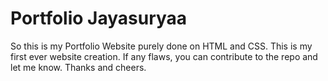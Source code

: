 # Portfolio Jayasuryaa 
So this is my Portfolio Website
purely done on HTML and CSS. This is my first ever website creation. 
If any flaws, you can contribute to the repo and let me know. Thanks and cheers. 
